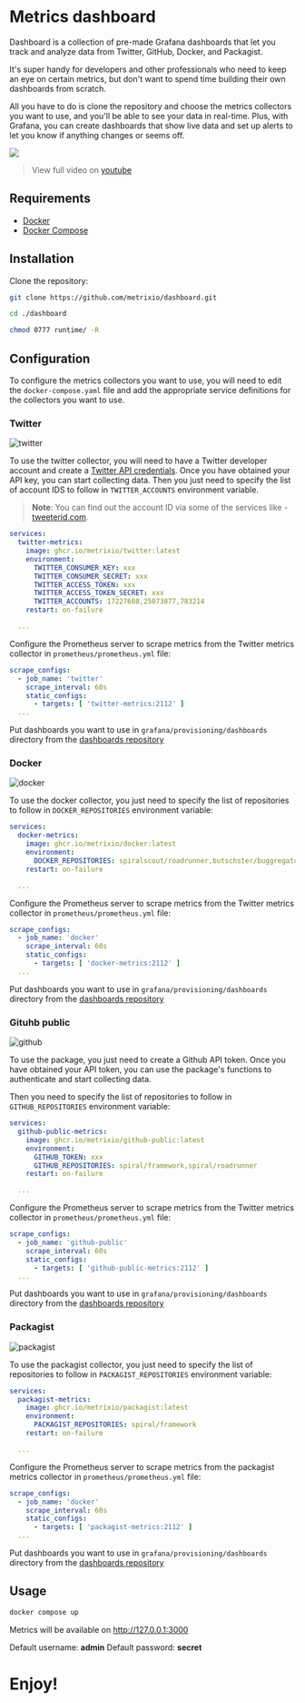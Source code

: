 # Metrics dashboard

Dashboard is a collection of pre-made Grafana dashboards that let you track and analyze data from Twitter, GitHub, Docker, and Packagist. 

It's super handy for developers and other professionals who need to keep an eye on certain metrics, but don't want to spend time building their own dashboards from scratch. 

All you have to do is clone the repository and choose the metrics collectors you want to use, and you'll be able to see your data in real-time. Plus, with Grafana, you can create dashboards that show live data and set up alerts to let you know if anything changes or seems off.

[<img src="https://user-images.githubusercontent.com/773481/209725543-b60baee8-ec48-4d51-bf73-94e9c62151b5.gif">](https://youtu.be/DtZELp2sok4)
> View full video on [youtube](https://youtu.be/DtZELp2sok4)

## Requirements

- [Docker](https://docs.docker.com/install/)
- [Docker Compose](https://docs.docker.com/compose/install/)

## Installation

Clone the repository:

```bash
git clone https://github.com/metrixio/dashboard.git

cd ./dashboard

chmod 0777 runtime/ -R
```

## Configuration

To configure the metrics collectors you want to use, you will need to edit the `docker-compose.yaml` file and add the appropriate service definitions for the collectors you want to use.

### Twitter

![twitter](https://user-images.githubusercontent.com/773481/209433204-d3a5efb4-80f8-495b-bfbf-f4806f4d094b.png)

To use the twitter collector, you will need to have a Twitter developer account and create
a [Twitter API credentials](https://developer.twitter.com/en/docs/basics/authentication/guides/access-tokens.html).
Once you have obtained your API key, you can start collecting data. Then you just need to specify the list of
account IDS to follow in `TWITTER_ACCOUNTS` environment variable.

> **Note**:
> You can find out the account ID via some of the services like - [tweeterid.com](https://tweeterid.com/).

```yaml
services:
  twitter-metrics:
    image: ghcr.io/metrixio/twitter:latest
    environment:
      TWITTER_CONSUMER_KEY: xxx
      TWITTER_CONSUMER_SECRET: xxx
      TWITTER_ACCESS_TOKEN: xxx
      TWITTER_ACCESS_TOKEN_SECRET: xxx
      TWITTER_ACCOUNTS: 17227608,25073877,783214
    restart: on-failure

  ...
```

Configure the Prometheus server to scrape metrics from the Twitter metrics collector in `prometheus/prometheus.yml`
file:

```yaml
scrape_configs:
  - job_name: 'twitter'
    scrape_interval: 60s
    static_configs:
      - targets: [ 'twitter-metrics:2112' ]
  ...
```

Put dashboards you want to use in `grafana/provisioning/dashboards` directory from
the [dashboards repository](https://github.com/metrixio/twitter/tree/master/grafana)

### Docker

![docker](https://user-images.githubusercontent.com/773481/209433247-decbb4f6-e722-4862-8063-d4e4f0bf3c29.png)

To use the docker collector, you just need to specify the list of repositories to follow in `DOCKER_REPOSITORIES`
environment variable:

```yaml
services:
  docker-metrics:
    image: ghcr.io/metrixio/docker:latest
    environment:
      DOCKER_REPOSITORIES: spiralscout/roadrunner,butschster/buggregator
    restart: on-failure

  ...
```

Configure the Prometheus server to scrape metrics from the Twitter metrics collector in `prometheus/prometheus.yml`
file:

```yaml
scrape_configs:
  - job_name: 'docker'
    scrape_interval: 60s
    static_configs:
      - targets: [ 'docker-metrics:2112' ]
  ...
```

Put dashboards you want to use in `grafana/provisioning/dashboards` directory from
the [dashboards repository](https://github.com/metrixio/docker/tree/master/grafana)

### Gituhb public

![github](https://user-images.githubusercontent.com/773481/209463759-1a359047-3263-454b-b8ae-3444b5102bc8.png)

To use the package, you just need to create a Github API token. Once you have
obtained your API token, you can use the package's functions to authenticate and start collecting data.

Then you need to specify the list of repositories to follow in `GITHUB_REPOSITORIES` environment variable:

```yaml
services:
  github-public-metrics:
    image: ghcr.io/metrixio/github-public:latest
    environment:
      GITHUB_TOKEN: xxx
      GITHUB_REPOSITORIES: spiral/framework,spiral/roadrunner
    restart: on-failure

  ...
```

Configure the Prometheus server to scrape metrics from the Twitter metrics collector in `prometheus/prometheus.yml`
file:

```yaml
scrape_configs:
  - job_name: 'github-public'
    scrape_interval: 60s
    static_configs:
      - targets: [ 'github-public-metrics:2112' ]
  ...
```

Put dashboards you want to use in `grafana/provisioning/dashboards` directory from
the [dashboards repository](https://github.com/metrixio/github-public/tree/master/grafana)

### Packagist

![packagist](https://user-images.githubusercontent.com/773481/209584409-3275bfa7-f131-44de-b4c1-341d4b0cd3d3.png)

To use the packagist collector, you just need to specify the list of repositories to follow in `PACKAGIST_REPOSITORIES`
environment variable:

```yaml
services:
  packagist-metrics:
    image: ghcr.io/metrixio/packagist:latest
    environment:
      PACKAGIST_REPOSITORIES: spiral/framework
    restart: on-failure

  ...
```

Configure the Prometheus server to scrape metrics from the packagist metrics collector in `prometheus/prometheus.yml`
file:

```yaml
scrape_configs:
  - job_name: 'docker'
    scrape_interval: 60s
    static_configs:
      - targets: [ 'packagist-metrics:2112' ]
  ...
```

Put dashboards you want to use in `grafana/provisioning/dashboards` directory from
the [dashboards repository](https://github.com/metrixio/packagist/tree/master/grafana)


## Usage

```bash
docker compose up
```

Metrics will be available on http://127.0.0.1:3000

Default username: **admin**
Default password: **secret**


# Enjoy!
